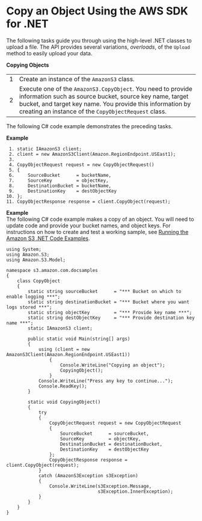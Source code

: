 # Copy an Object Using the AWS SDK for \.NET<a name="CopyingObjectUsingNetSDK"></a>

The following tasks guide you through using the high\-level \.NET classes to upload a file\. The API provides several variations, *overloads*, of the `Upload` method to easily upload your data\.


**Copying Objects**  

|  |  | 
| --- |--- |
| 1 | Create an instance of the `AmazonS3` class\.  | 
| 2 | Execute one of the `AmazonS3.CopyObject`\. You need to provide information such as source bucket, source key name, target bucket, and target key name\. You provide this information by creating an instance of the `CopyObjectRequest` class\. | 

The following C\# code example demonstrates the preceding tasks\.

**Example**  

```
 1. static IAmazonS3 client;
 2. client = new AmazonS3Client(Amazon.RegionEndpoint.USEast1);
 3. 
 4. CopyObjectRequest request = new CopyObjectRequest()
 5. {
 6.     SourceBucket      = bucketName,
 7.     SourceKey         = objectKey,
 8.     DestinationBucket = bucketName,
 9.     DestinationKey    = destObjectKey
10. };
11. CopyObjectResponse response = client.CopyObject(request);
```

**Example**  
The following C\# code example makes a copy of an object\. You will need to update code and provide your bucket names, and object keys\. For instructions on how to create and test a working sample, see [Running the Amazon S3 \.NET Code Examples](UsingTheMPDotNetAPI.md#TestingDotNetApiSamples)\.  

```
using System;
using Amazon.S3;
using Amazon.S3.Model;

namespace s3.amazon.com.docsamples
{
    class CopyObject
    {
        static string sourceBucket      = "*** Bucket on which to enable logging ***";
        static string destinationBucket = "*** Bucket where you want logs stored ***";
        static string objectKey         = "*** Provide key name ***";
        static string destObjectKey     = "*** Provide destination key name ***";
        static IAmazonS3 client;

        public static void Main(string[] args)
        {
            using (client = new AmazonS3Client(Amazon.RegionEndpoint.USEast1))
                {
                    Console.WriteLine("Copying an object");
                    CopyingObject();
                }
            Console.WriteLine("Press any key to continue...");
            Console.ReadKey();
        }

        static void CopyingObject()
        {
            try
            {
                CopyObjectRequest request = new CopyObjectRequest
                {
                    SourceBucket      = sourceBucket,
                    SourceKey         = objectKey,
                    DestinationBucket = destinationBucket,
                    DestinationKey    = destObjectKey
                };
                CopyObjectResponse response = client.CopyObject(request);
            }
            catch (AmazonS3Exception s3Exception)
            {
                Console.WriteLine(s3Exception.Message,
                                  s3Exception.InnerException);
            }
        }
    }
}
```